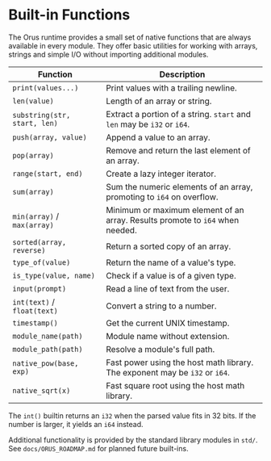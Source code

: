 # Built-in Functions

The Orus runtime provides a small set of native functions that are always
available in every module. They offer basic utilities for working with
arrays, strings and simple I/O without importing additional modules.

| Function | Description |
| -------- | ----------- |
| `print(values...)` | Print values with a trailing newline. |
| `len(value)` | Length of an array or string. |
| `substring(str, start, len)` | Extract a portion of a string. `start` and `len` may be `i32` or `i64`. |
| `push(array, value)` | Append a value to an array. |
| `pop(array)` | Remove and return the last element of an array. |
| `range(start, end)` | Create a lazy integer iterator. |
| `sum(array)` | Sum the numeric elements of an array, promoting to `i64` on overflow. |
| `min(array)` / `max(array)` | Minimum or maximum element of an array. Results promote to `i64` when needed. |
| `sorted(array, reverse)` | Return a sorted copy of an array. |
| `type_of(value)` | Return the name of a value's type. |
| `is_type(value, name)` | Check if a value is of a given type. |
| `input(prompt)` | Read a line of text from the user. |
| `int(text)` / `float(text)` | Convert a string to a number. |
| `timestamp()` | Get the current UNIX timestamp. |
| `module_name(path)` | Module name without extension. |
| `module_path(path)` | Resolve a module's full path. |
| `native_pow(base, exp)` | Fast power using the host math library. The exponent may be `i32` or `i64`. |
| `native_sqrt(x)` | Fast square root using the host math library. |

The `int()` builtin returns an `i32` when the parsed value fits in 32 bits.
If the number is larger, it yields an `i64` instead.

Additional functionality is provided by the standard library modules in
`std/`. See `docs/ORUS_ROADMAP.md` for planned future built-ins.
